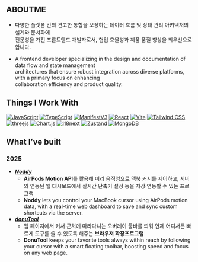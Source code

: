 ## ABOUTME

- 다양한 플랫폼 간의 견고한 통합을 보장하는 데이터 흐름 및 상태 관리 아키텍처의 설계와 문서화에  
전문성을 가진 프론트엔드 개발자로서, 협업 효율성과 제품 품질 향상을 최우선으로 합니다.

- A frontend developer specializing in the design and documentation of data flow and state management  
architectures that ensure robust integration across diverse platforms, with a primary focus on enhancing  
collaboration efficiency and product quality.

## Things I Work With

[![JavaScript](https://img.shields.io/badge/javascript-ECDC5A?style=for-the-badge&logo=javascript&logoColor=black)](https://developer.mozilla.org/en-US/docs/Web/JavaScript)
[![TypeScript](https://img.shields.io/badge/typescript-3178C6?style=for-the-badge&logo=typescript&logoColor=white)](https://www.typescriptlang.org/)
[![ManifestV3](https://img.shields.io/badge/manifest%20V3-EA4335?style=for-the-badge&logoColor=black)](https://developer.chrome.com/docs/extensions/develop/migrate/what-is-mv3?hl=ko)
[![React](https://img.shields.io/badge/react-61DAFB?style=for-the-badge&logo=react&logoColor=black)](https://react.dev/)
[![Vite](https://img.shields.io/badge/Vite-646CFF?style=for-the-badge&logo=Vite&logoColor=white)](https://vitejs.dev/)
[![Tailwind CSS](https://img.shields.io/badge/Tailwind%20CSS-06B6D4?style=for-the-badge&logo=Tailwind%20CSS&logoColor=white)](https://tailwindcss.com/)
![threejs](https://img.shields.io/badge/three.js-000000?style=for-the-badge&logo=three.js&logoColor=white&logoSize=30)
[![Chart.js](https://img.shields.io/badge/chart.js-FF6384?style=for-the-badge&logo=chart.js&logoColor=white)](https://www.chartjs.org/)
[![i18next](https://img.shields.io/badge/i18next-26A69A?style=for-the-badge&logo=i18next&logoColor=white)](https://www.i18next.com/)
[![Zustand](https://img.shields.io/badge/Zustand-FF7B00?style=for-the-badge&logoColor=white)](https://zustand-demo.pmnd.rs/)
[![MongoDB](https://img.shields.io/badge/MongoDB-47A248?style=for-the-badge&logo=MongoDB&logoColor=white)](https://www.mongodb.com/)

## What I’ve built

### 2025

- [<u>**_Noddy_**</u>](https://github.com/Noddyhub/Noddy-FE)
  - **AirPods Motion API**를 활용해 머리 움직임으로 맥북 커서를 제어하고, 서버와 연동된 웹 대시보드에서 실시간 단축키 설정 등을 저장·연동할 수 있는 프로그램
  - **Noddy** lets you control your MacBook cursor using AirPods motion data, with a real-time web dashboard to save and sync custom shortcuts via the server.
- [<u>**_donuTool_**</u>](https://github.com/donuTool/donuTool-frontend)
  - 웹 페이지에서 커서 근처에 따라다니는 오버레이 툴바를 띄워 언제 어디서든 빠르게 도구를 쓸 수 있도록 해주는 **브라우저 확장프로그램**
  - **DonuTool** keeps your favorite tools always within reach by following your cursor with a smart floating toolbar, boosting speed and focus on any web page.
